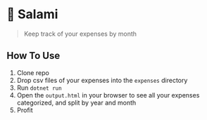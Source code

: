 # 💸 Salami

> Keep track of your expenses by month

## How To Use

1. Clone repo
2. Drop csv files of your expenses into the `expenses` directory
3. Run `dotnet run`
4. Open the `output.html` in your browser to see all your expenses categorized, and split by year and month
5. Profit